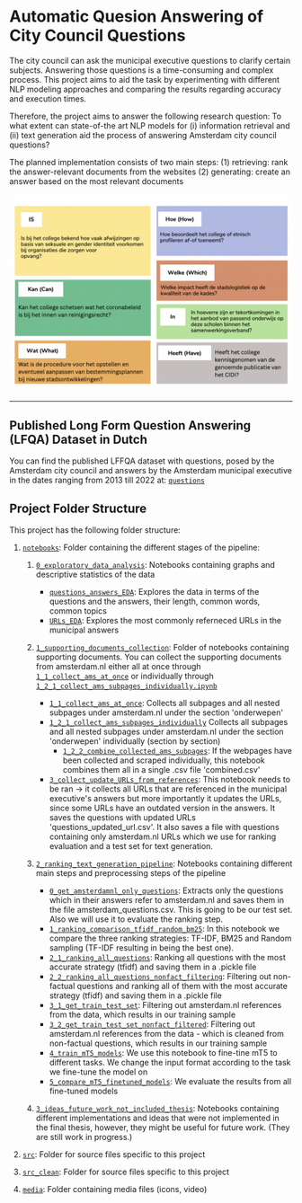 # Automatic Quesion Answering of City Council Questions

The city council can ask the municipal executive questions to clarify certain subjects. Answering those questions is a time-consuming and complex process. This project aims to aid the task by experimenting with different NLP modeling approaches and comparing the results regarding accuracy and execution times.

Therefore, the project aims to answer the following research question: 
To what extent can state-of-the art NLP models for (i) information retrieval and (ii) text generation aid the process of answering Amsterdam city council questions?

The planned implementation consists of two main steps: 
(1) retrieving:  rank the answer-relevant documents from the websites 
(2) generating: create an answer based on the most relevant documents

![](media/examples/question_types.png)

---

## Published Long Form Question Answering (LFQA) Dataset in Dutch 
You can find the published LFFQA dataset with questions, posed by the Amsterdam city council and answers by the Amsterdam municipal executive in the dates ranging from 2013 till 2022 at: [`questions`](./data/question_answer)

## Project Folder Structure

This project has the following folder structure:

1. [`notebooks`](./notebooks): Folder containing the different stages of the pipeline:
    1. [`0_exploratory_data_analysis`](./notebooks/0_exploratory_data_analysis): Notebooks containing graphs and descriptive statistics of the data
        - [`questions_answers_EDA`](./notebooks/EDA/questions_answers_EDA): Explores the data in terms of the questions and the answers, their length, common words, common topics
        - [`URLs_EDA`](./notebooks/EDA/URLs_EDA): Explores the most commonly referneced URLs in the municipal answers
    2. [`1_supporting_documents_collection`](./notebooks/1_supporting_documents_collection): Folder of notebooks containing supporting documents. You can collect the supporting documents from amsterdam.nl either all at once through [`1_1_collect_ams_at_once`](./notebooks/1_supporting_documents_collection/1_1_collect_ams_at_once.ipynb) or individually through [`1_2_1_collect_ams_subpages_individually.ipynb`](./notebooks/1_supporting_documents_collection/11_2_1_collect_ams_subpages_individually.ipynb)
        - [`1_1_collect_ams_at_once`](./notebooks/1_supporting_documents_collection/1_1_collect_ams_at_once.ipynb): Collects all subpages and all nested subpages under amsterdam.nl under the section 'onderwepen'
        - [`1_2_1_collect_ams_subpages_individually`](./notebooks/1_supporting_documents_collection/1_2_1_collect_ams_subpages_individually.ipynb) Collects all subpages and all nested subpages under amsterdam.nl under the section 'onderwepen' individually (section by section)
          - [`1_2_2_combine_collected_ams_subpages`](./notebooks/1_supporting_documents_collection/1_2_2_combine_collected_ams_subpages.ipynb): If the webpages have been collected and scraped individually, this notebook combines them all in a single .csv file 'combined.csv'
        - [`3_collect_update_URLs_from_references`](./notebooks/1_supporting_documents_collection/3_collect_update_URLs_from_references.ipynb): This notebook needs to be ran -> it collects all URLs that are referenced in the municipal executive's answers but more importantly it updates the URLs, since some URLs have an outdated version in the answers. It saves the questions with updated URLs 'questions_updated_url.csv'. It also saves a file with questions containing only amsterdam.nl URLs which we use for ranking evaluation and a test set for text generation.
      
    3. [`2_ranking_text_generation_pipeline`](./notebooks/2_ranking_text_generation_pipeline): Notebooks containing different main steps and preprocessing steps of the pipeline 
        - [`0_get_amsterdamnl_only_questions`](./notebooks/1_supporting_documents_collection/0_get_amsterdamnl_only_questions.ipynb): Extracts only the questions which in their answers refer to amsterdam.nl and saves them in the file amsterdam_questions.csv. This is going to be our test set. Also we will use it to evaluate the ranking step.
        - [`1_ranking_comparison_tfidf_random_bm25`](./notebooks/1_supporting_documents_collection/1_ranking_comparison_tfidf_random_bm25.ipynb): In this notebook we compare the three ranking strategies: TF-IDF, BM25 and Random sampling (TF-IDF resulting in being the best one).
        - [`2_1_ranking_all_questions`](./notebooks/1_supporting_documents_collection/2_1_ranking_all_questions.ipynb): Ranking all questions with the most accurate strategy (tfidf) and saving them in a .pickle file
        -  [`2_2_ranking_all_questions_nonfact_filtering`](./notebooks/1_supporting_documents_collection/2_2_ranking_all_questions_nonfact_filtering.ipynb): Filtering out non-factual questions and  ranking all of them with the most accurate strategy (tfidf) and saving them in a .pickle file
        -   [`3_1_get_train_test_set`](./notebooks/1_supporting_documents_collection/3_1_get_train_test_set.ipynb): Filtering out amsterdam.nl references from the data, which results in our training sample
        -   [`3_2_get_train_test_set_nonfact_filtered`](./notebooks/1_supporting_documents_collection/3_2_get_train_test_set_nonfact_filtered.ipynb): Filtering out amsterdam.nl references from the data - which is cleaned from non-factual questions, which results in our training sample
        -   [`4_train_mT5_models`](./notebooks/2_ranking_text_generation_pipeline/4_train_mT5_models.ipynb): We use this notebook to fine-tine mT5 to different tasks. We change the input format according to the task we fine-tune the model on
        - [`5_compare_mT5_finetuned_models`](./notebooks/2_ranking_text_generation_pipeline/5_compare_mT5_finetuned_models.ipynb): We evaluate the results from all fine-tuned models

    4. [`3_ideas_future_work_not_included_thesis`](./notebooks/3_ideas_future_work_not_included_thesis): Notebooks containing different implementations and ideas that were not implemented in the final thesis, however, they might be useful for future work. (They are still work in progress.)


2. [`src`](./src): Folder for source files specific to this project
3. [`src_clean`](./src_clean): Folder for source files specific to this project
6. [`media`](./media): Folder containing media files (icons, video)



